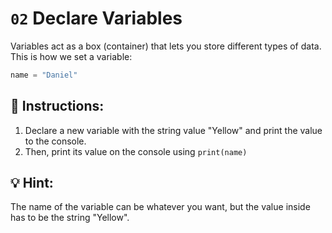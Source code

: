# `02` Declare Variables

Variables act as a box (container) that lets you store different types of data. This is how we set a variable:
```py
name = "Daniel"
```

## 📝 Instructions:

1. Declare a new variable with the string value "Yellow" and print the value to the console.
2. Then, print its value on the console using ```print(name)```

## 💡 Hint:

The name of the variable can be whatever you want, but the value inside has to be the string "Yellow".
